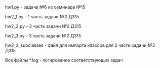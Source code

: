hw1.py - задача №6 из семинара №15

hw2_1.py - 1 часть задачи №2 ДЗ15

hw2_2.py - 2 часть задачи №2 ДЗ15

hw2_3.py - 3 часть задачи №2 ДЗ15

hw2_2_subclasses - файл для импорта классов для 2 части задачи №2 ДЗ15

Все файлы *.log - логирование соответствующих задач